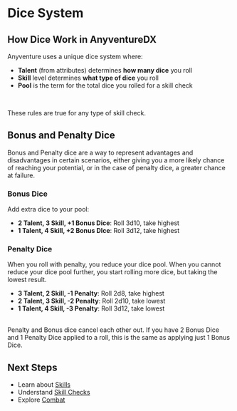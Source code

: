 # Dice System

## How Dice Work in AnyventureDX
<div class="triangle-line"></div>
Anyventure uses a unique dice system where:  

<br>

- **Talent** (from attributes) determines **how many dice** you roll
- **Skill** level determines **what type of dice** you roll
- **Pool** is the term for the total dice you rolled for a skill check

<br>

These rules are true for any type of skill check.

## Bonus and Penalty Dice
<div class="triangle-line"></div>

Bonus and Penalty dice are a way to represent advantages and disadvantages in certain scenarios, either giving you a more likely chance of reaching your potential, or in the case of penalty dice, a greater chance at failure.

### Bonus Dice
Add extra dice to your pool:
- **2 Talent, 3 Skill, +1 Bonus Dice**: Roll 3d10, take highest
- **1 Talent, 4 Skill, +2 Bonus DIce**: Roll 3d12, take highest

### Penalty Dice
When you roll with penalty, you reduce your dice pool. When you cannot reduce your dice pool further, you start rolling more dice, but taking the lowest result.
- **3 Talent, 2 Skill, -1 Penalty**: Roll 2d8, take highest
- **2 Talent, 3 Skill, -2 Penalty**: Roll 2d10, take lowest
- **1 Talent, 4 Skill, -3 Penalty**: Roll 3d12, take lowest
<br>

<div class="note-box">
Penalty and Bonus dice cancel each other out. If you have 2 Bonus Dice and 1 Penalty Dice applied to a roll, this is the same as applying just 1 Bonus Dice.
</div>



## Next Steps

- Learn about [Skills](/wiki/skills)
- Understand [Skill Checks](/wiki/checks)
- Explore [Combat](/wiki/combat-basics)